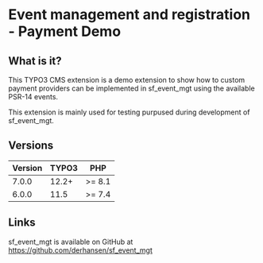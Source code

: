 Event management and registration - Payment Demo
================================================

## What is it?

This TYPO3 CMS extension is a demo extension to show how to custom payment
providers can be implemented in sf_event_mgt using the available PSR-14 events.

This extension is mainly used for testing purpused during development of sf_event_mgt.

## Versions

| Version | TYPO3     | PHP       |
|---------|-----------|-----------|
| 7.0.0   | 12.2+     | >= 8.1    |
| 6.0.0   | 11.5      | >= 7.4    |

## Links

sf_event_mgt is available on GitHub at https://github.com/derhansen/sf_event_mgt

